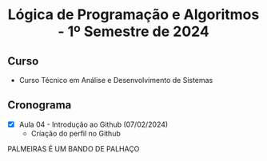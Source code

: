 
<h1 align="center">
  Lógica de Programação e Algoritmos - 1º Semestre de 2024
</h1>

## Curso
- Curso Técnico em Análise e Desenvolvimento de Sistemas
  
## Cronograma
- [x] Aula 04 - Introdução ao Github (07/02/2024)
   - Criação do perfil no Github


PALMEIRAS É UM BANDO DE PALHAÇO
